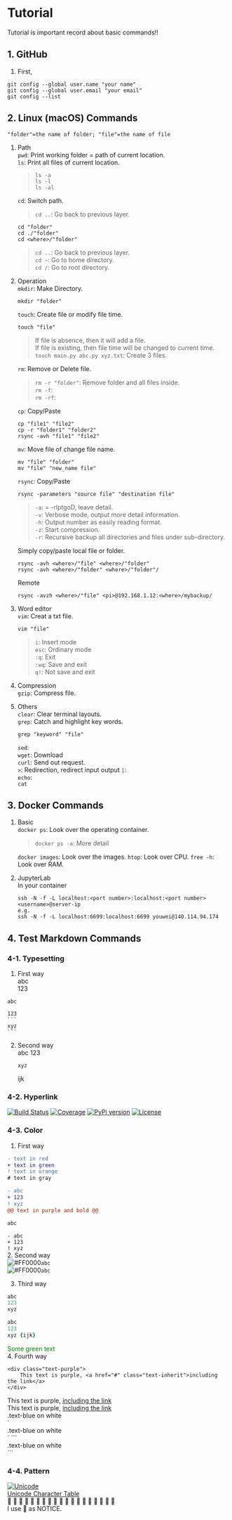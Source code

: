 # Tutorial
Tutorial is important record about basic commands!!

## 1. GitHub
1. First,
```
git config --global user.name "your name"
git config --global user.email "your email"
git config --list
```








## 2. Linux (macOS) Commands
`"folder"=the name of folder; "file"=the name of file`
1. Path  
`pwd`: Print working folder = path of current location.  
`ls`: Print all files of current location.
    > `ls -a`  
    > `ls -l`  
    > `ls -al`
    
    `cd`: Switch path.  
    > `cd ..`: Go back to previous layer.
    ```
    cd "folder"  
    cd ./"folder"  
    cd <where>/"folder"
    ```
    > `cd ..`: Go back to previous layer.  
    > `cd ~`: Go to home directory.  
    > `cd /`: Go to root directory.
2. Operation  
`mkdir`: Make Directory.
    ```
    mkdir "folder"
    ```
    `touch`: Create file or modify file time.
    ```
    touch "file"
    ```
    > If file is absence, then it will add a file.  
    > If file is existing, then file time will be changed to current time.  
    > `touch main.py abc.py xyz.txt`: Create 3 files.
    
    `rm`: Remove or Delete file.
    > `rm -r "folder"`: Remove folder and all files inside.  
    > `rm -f`:  
    > `rm -rf`:  
    
    `cp`: Copy/Paste
    ```
    cp "file1" "file2"
    cp -r "folder1" "folder2"
    rsync -avh "file1" "file2"
    ```
    `mv`: Move file of change file name.
    ```
    mv "file" "folder"
    mv "file" "new_name file"
    ```
    `rsync`: Copy/Paste
    ```
    rsync -parameters "source file" "destination file"
    ```
    > `-a`: = -rlptgoD, leave detail.  
    > `-v`: Verbose mode, output more detail information.  
    > `-h`: Output number as easily reading format.  
    > `-z`: Start compression.  
    > `-r`: Recursive backup all directories and files under sub-directory.  
    
    Simply copy/paste local file or folder.
    ```
    rsync -avh <where>/"file" <where>/"folder"
    rsync -avh <where>/"folder" <where>/"folder"/
    ```
    Remote
    ```
    rsync -avzh <where>/"file" <pi>@192.168.1.12:<where>/mybackup/
    ```
3. Word editor  
`vim`: Creat a txt file.
    ```
    vim "file"
    ```
    > `i`: Insert mode  
    > `esc`: Ordinary mode  
    > `:q`: Exit  
    > `:wq`: Save and exit  
    > `q!`: Not save and exit
4. Compression  
`gzip`: Compress file.
6. Others  
    `clear`: Clear terminal layouts.  
    `grep`: Catch and highlight key words.  
    ```
    grep "keyword" "file"
    ```
    `sed`:  
    `wget`: Download  
    `curl`: Send out request.  
    `>`: Redirection, redirect input output
    `|`:  
    `echo`:  
    `cat`
    




## 3. Docker Commands
1. Basic  
    `docker ps`: Look over the operating container.  
    > `docker ps -a`: More detail
    
    `docker images`: Look over the images.
    `htop`: Look over CPU.
    `free -h`: Look over RAM.
2. JupyterLab  
    In your container
    ```
    ssh -N -f -L localhost:<port number>:localhost:<port number> <username>@server-ip
    e.g.
    ssh -N -f -L localhost:6699:localhost:6699 youwei@140.114.94.174
    ```
    





## 4. Test Markdown Commands
### 4-1. Typesetting
1. First way  
abc  
123
```
abc
```
    123
    ```
    xyz
    ```
2. Second way  
abc
123
    ```
    xyz
    ```
    ijk
### 4-2. Hyperlink
[![Build Status](http://img.shields.io/travis/clips/pattern/master.svg?style=flat)](https://travis-ci.org/clips/pattern/branches)
[![Coverage](https://img.shields.io/coveralls/clips/pattern/master.svg?style=flat)](https://coveralls.io/github/clips/pattern?branch=master)
[![PyPi version](http://img.shields.io/pypi/v/pattern.svg?style=flat)](https://pypi.python.org/pypi/pattern)
[![License](https://img.shields.io/badge/License-BSD%203--Clause-green.svg?style=flat)](https://github.com/clips/pattern/blob/master/LICENSE.txt)



### 4-3. Color
1. First way
```diff
- text in red
+ text in green
! text in orange
# text in gray
```
```diff
- abc
+ 123
! xyz
@@ text in purple and bold @@
```
```diff
abc
```
`- abc`  
`+ 123`  
`! xyz`  
2. Second way  
![#FF0000](https://placehold.it/15/FF0000/000000?text=+)`abc`  
![#FF0000](https://placehold.it/15/FF0000/000000?text=+)`abc`

3. Third way
```js
abc
123
xyz
```
```ruby
abc
123
xyz {ijk}
```
<span style="color: green"> Some green text </span>  
4. Fourth way
```
<div class="text-purple">
    This text is purple, <a href="#" class="text-inherit">including the link</a>
</div>
```

<div class="text-purple">
    This text is purple, <a href="#" class="text-inherit">including the link</a>
</div>  
<div class="text-purple">
  This text is purple, <a href="#" class="text-inherit">including the link</a>
</div>  






<div class="text-blue mb-2">
  .text-blue on white
</div>  
`<div class="text-blue mb-2">
  .text-blue on white
</div>`
```
<div class="text-blue mb-2">
  .text-blue on white
</div>
```


### 4-4. Pattern
[![Unicode](https://home.unicode.org/wp-content/uploads/2019/12/Unicode-Logo-Final-Blue-95x112.jpg)](https://unicode-table.com/en/)  
[Unicode Character Table](https://unicode-table.com/en/)  
&#x1F34E;
&#x1F34F;
&#x1F499;
&#x1F49A;
&#x1F49B;
&#x1F49C;
&#x1F4D7;
&#x1F4D8;
&#x1F4D9;
&#x1F534;
&#x1F535;
&#x1F536;
&#x1F537;
&#x1F538;
&#x1F539;
&#x1F53A;
&#x1F53B;
&#x1F53C;
&#x1F53D;  
I use &#x1F53A; as NOTICE.

